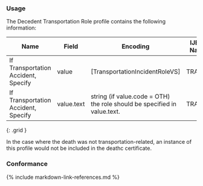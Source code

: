 ### Usage

The Decedent Transportation Role profile contains the following information:


| **Name** |  **Field**   |  **Encoding**  |  **IJE Field Name(s)**  |
| ---------------| ------------------------ | ------------- | ------------------- |
| If Transportation Accident, Specify   | value  | [TransportationIncidentRoleVS]  | TRANSPRT  |
| If Transportation Accident, Specify   | value.text  | string (if value.code = OTH) the role should be specified in value.text.  | TRANSPRT  |
{: .grid }

In the case where the death was not transportation-related, an instance of this profile would not be included in the deathc certificate.

### Conformance

{% include markdown-link-references.md %}

